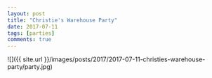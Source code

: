 ```yaml
---
layout: post
title: "Christie's Warehouse Party"
date: 2017-07-11
tags: [parties]
comments: true
---
```

![]({{ site.url }}/images/posts/2017/2017-07-11-christies-warehouse-party/party.jpg)

